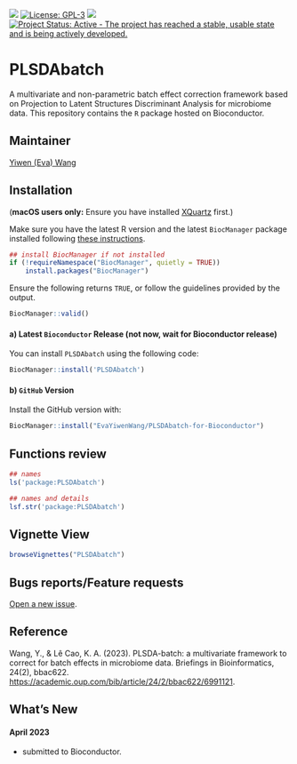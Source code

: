
<!-- PLEASE DO NOT EDIT ./README.md BY HAND, EDIT ./inst/README.Rmd AND RENDER TO CREATE ./README.md -->

[![](https://img.shields.io/github/last-commit/EvaYiwenWang/PLSDAbatch-for-Bioconductor.svg)](https://github.com/EvaYiwenWang/PLSDAbatch-for-Bioconductor/commits/master)
[![License:
GPL-3](https://img.shields.io/badge/license-GPL--3-blue.svg)](https://cran.r-project.org/web/licenses/GPL-3)
[![](https://img.shields.io/github/languages/code-size/EvaYiwenWang/PLSDAbatch-for-Bioconductor.svg)](https://github.com/EvaYiwenWang/PLSDAbatch-for-Bioconductor)
[![Project Status: Active - The project has reached a stable, usable
state and is being actively
developed.](https://www.repostatus.org/badges/latest/active.svg)](https://www.repostatus.org/#active)

# PLSDAbatch

A multivariate and non-parametric batch effect correction framework
based on Projection to Latent Structures Discriminant Analysis for
microbiome data. This repository contains the `R` package hosted on
Bioconductor.

## Maintainer

[Yiwen (Eva) Wang](mailto:wangyiwen@caas.cn)

## Installation

(**macOS users only:** Ensure you have installed
[XQuartz](https://www.xquartz.org/) first.)

Make sure you have the latest R version and the latest `BiocManager`
package installed following [these
instructions](https://www.bioconductor.org/install/).

``` r
## install BiocManager if not installed
if (!requireNamespace("BiocManager", quietly = TRUE))
    install.packages("BiocManager")
```

Ensure the following returns `TRUE`, or follow the guidelines provided
by the output.

``` r
BiocManager::valid()
```

#### a) Latest `Bioconductor` Release (not now, wait for Bioconductor release)

You can install `PLSDAbatch` using the following code:

``` r
BiocManager::install('PLSDAbatch')
```

#### b) `GitHub` Version

Install the GitHub version with:

``` r
BiocManager::install("EvaYiwenWang/PLSDAbatch-for-Bioconductor") 
```

## Functions review

``` r
## names
ls('package:PLSDAbatch')

## names and details
lsf.str('package:PLSDAbatch')
```

## Vignette View

``` r
browseVignettes("PLSDAbatch")
```

## Bugs reports/Feature requests

[Open a new
issue](https://github.com/EvaYiwenWang/PLSDAbatch-for-Bioconductor/issues).

## Reference

Wang, Y., & Lê Cao, K. A. (2023). PLSDA-batch: a multivariate framework
to correct for batch effects in microbiome data. Briefings in
Bioinformatics, 24(2), bbac622.
<https://academic.oup.com/bib/article/24/2/bbac622/6991121>.

## What’s New

#### April 2023

- submitted to Bioconductor.
